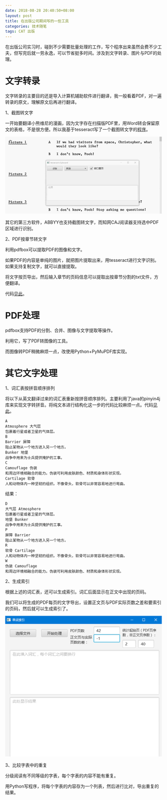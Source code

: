 ```yaml
---
date: 2018-08-28 20:40:50+08:00
layout: post
title: 在出版公司期间写的一些工具
categories: 技术随笔
tags: CAT 出版
---
```


在出版公司实习时，碰到不少需要批量处理的工作，写个程序出来虽然会费不少工夫，但写完后就一劳永逸，可以节省挺多时间。涉及到文字转录、图片与PDF的处理。

# 文字转录

文字转录的主要目的还是导入计算机辅助软件进行翻译，我一般看着PDF，对一遍转录的原文，理解原文后再进行翻译。

1、截图转文字

一开始要翻译小熊维尼的漫画，因为文字存在扫描版PDF里，用Word转会保留原文的表格，不是很方便。所以我基于tesseract写了一个截图转文字的[程序](https://github.com/xulihang/tesseract-clipboard)。

![](https://github.com/xulihang/tesseract-clipboard/raw/master/demo.gif)

其它的第三方软件，ABBYY也支持截图转文字，而知网CAJ阅读器支持选中PDF区域进行识别。

2、PDF按章节转文字

利用pdfbox可以提取PDF的图像和文字。

如果PDF的内容是单纯的图片，就把图片提取出来，用tesseract进行文字识别。如果支持复制文字，就可以直接提取。

将文字按页导出，然后输入章节的页码信息可以提取出按章节分割的txt文件，方便翻译。

代码[见此](https://github.com/xulihang/PDF2TXT)。

# PDF处理

pdfbox支持PDF的分割、合并、图像与文字提取等操作。

利用它，写了PDF转图像的工具。

而图像转PDF稍微麻烦一点，改使用Python+PyMuPDF库实现。

# 其它文字处理

1、词汇表按拼音顺序排列

将以下从英文翻译过来的词汇表重新按拼音顺序排列。主要利用了java的pinyin4j库来实现文字转拼音。将纯文本进行结构化这一步的代码比较麻烦一点。代码[见此](https://github.com/xulihang/glossaryMaker)。

```
A
Atmosphere 大气层
包裹着行星或者卫星的气体层。
B
Barrier 屏障
阻止某物从一个地方进入另一个地方。
Bunker 地堡
战争中用来为士兵提供掩护的工事。
C
Camouflage 伪装
和周边环境相融合的能力。伪装可利用皮肤颜色、材质和身体形状实现。
Cartilage 软骨
人和动物体内一种坚韧的组织。不像骨头，软骨可以非常容易地进行弯曲。
```

结果：
```
D
大气层 Atmosphere 
包裹着行星或者卫星的气体层。
地堡 Bunker 
战争中用来为士兵提供掩护的工事。
P
屏障 Barrier 
阻止某物从一个地方进入另一个地方。
R
软骨 Cartilage 
人和动物体内一种坚韧的组织。不像骨头，软骨可以非常容易地进行弯曲。
W
伪装 Camouflage 
和周边环境相融合的能力。伪装可利用皮肤颜色、材质和身体形状实现。
```

2、生成索引

根据上述的词汇表，还可以生成索引。词汇后面显示在正文中出现的页码。

我们可以将生成的PDF每页的文字导出，设置正文页与PDF实际页数之差和要索引的页码，然后就可以生成索引了。

![](https://github.com/xulihang/xulihang.github.io/raw/master/album/indexmaker.png)

3、比较字表中的重复

分级阅读有不同等级的字表，每个字表的内容不能有重复。

用Python写程序，将每个字表的内容存为一个列表，然后进行比对，导出重复的结果。


